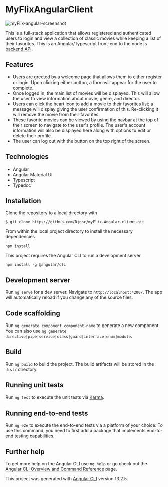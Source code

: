 # MyFlixAngularClient

![myFlix-angular-screenshot](https://user-images.githubusercontent.com/89062671/157138013-3676b2d7-1aea-4841-9e21-2d2d6926303a.png)

This is a full-stack application that allows registered and authenticated users to login and view a collection of classic movies while keeping a list of their favorites. This is an Angular/Typescript front-end to the node.js [backend API](https://github.com/Djosc/Movie-API).

## Features

- Users are greeted by a welcome page that allows them to either register or login. Upon clicking either button, a form will appear for the user to complete.
- Once logged in, the main list of movies will be displayed. This will allow the user to view information about movie, genre, and director.
- Users can click the heart icon to add a movie to their favorites list; a message will display giving the user confirmation of this. Re-clicking it will remove the movie from their favorites.
- These favorite movies can be viewed by using the navbar at the top of their screen to navigate to the user's profile. The user's account information will also be displayed here along with options to edit or delete their profile.
- The user can log out with the button on the top right of the screen.

## Technologies

- Angular
- Angular Material UI
- Typescript
- Typedoc

## Installation

Clone the repository to a local directory with 
```
$ git clone https://github.com/Djosc/myFlix-Angular-client.git
```
From within the local project directory to install the necessary dependencies
```
npm install
```
This project requires the Angular CLI to run a development server
```
npm install -g @angular/cli
```

## Development server

Run `ng serve` for a dev server. Navigate to `http://localhost:4200/`. The app will automatically reload if you change any of the source files.

## Code scaffolding

Run `ng generate component component-name` to generate a new component. You can also use `ng generate directive|pipe|service|class|guard|interface|enum|module`.

## Build

Run `ng build` to build the project. The build artifacts will be stored in the `dist/` directory.

## Running unit tests

Run `ng test` to execute the unit tests via [Karma](https://karma-runner.github.io).

## Running end-to-end tests

Run `ng e2e` to execute the end-to-end tests via a platform of your choice. To use this command, you need to first add a package that implements end-to-end testing capabilities.

## Further help

To get more help on the Angular CLI use `ng help` or go check out the [Angular CLI Overview and Command Reference](https://angular.io/cli) page.

This project was generated with [Angular CLI](https://github.com/angular/angular-cli) version 13.2.5.


